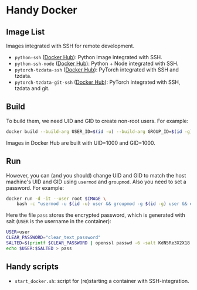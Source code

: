 # Handy Docker

## Image List

Images integrated with SSH for remote development. 

- `python-ssh` ([Docker Hub](https://hub.docker.com/repository/docker/atomie/python-ssh)): Python image integrated with SSH. 
- `python-ssh-node` ([Docker Hub](https://hub.docker.com/repository/docker/atomie/python-ssh-node)): Python + Node integrated with SSH.
- `pytorch-tzdata-ssh` ([Docker Hub](https://hub.docker.com/repository/docker/atomie/pytorch-tzdata-ssh)): PyTorch integrated with SSH and tzdata.
- `pytorch-tzdata-git-ssh` ([Docker Hub](https://hub.docker.com/repository/docker/atomie/pytorch-tzdata-git-ssh)): PyTorch integrated with SSH, tzdata and git.


## Build

To build them, we need UID and GID to create non-root users. For example:
```sh
docker build --build-arg USER_ID=$(id -u) --build-arg GROUP_ID=$(id -g) -t atomie/python-ssh:3.10 .
```
Images in Docker Hub are built with UID=1000 and GID=1000.

## Run

However, you can (and you should) change UID and GID to match the host machine's UID and GID using `usermod` and `groupmod`. Also you need to set a password. For example:
```sh
docker run -d -it --user root $IMAGE \
    bash -c "usermod -u $(id -u) user && groupmod -g $(id -g) user && echo '$(cat pass)' | chpasswd --encrypted && /usr/sbin/sshd -D"
```
Here the file `pass` stores the encrypted password, which is generated with salt (`USER` is the username in the container):
```sh
USER=user
CLEAR_PASSWORD="clear_text_password"
SALTED=$(printf $CLEAR_PASSWORD | openssl passwd -6 -salt KdN5Re3X2X18 -stdin)
echo $USER:$SALTED > pass
```

## Handy scripts

- `start_docker.sh`: script for (re)starting a container with SSH-integration. 

